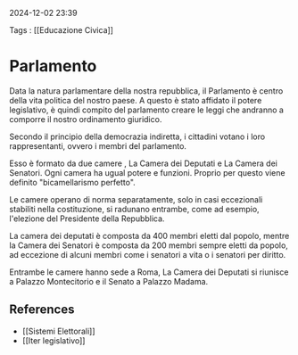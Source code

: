2024-12-02 23:39

Tags : [[Educazione Civica]]

# Parlamento

Data la natura parlamentare della nostra repubblica, il Parlamento è centro della vita politica del nostro paese. A questo è stato affidato il potere legislativo, è quindi compito del parlamento creare le leggi che andranno a comporre il nostro ordinamento giuridico.

Secondo il principio della democrazia indiretta, i cittadini votano i loro rappresentanti, ovvero i membri del parlamento.

Esso è formato da due camere , La Camera dei Deputati e La Camera dei Senatori. Ogni camera ha ugual potere e funzioni. Proprio per questo viene definito "bicamellarismo perfetto". 

Le camere operano di norma separatamente, solo in casi eccezionali stabiliti nella costituzione, si radunano entrambe, come ad esempio, l'elezione del Presidente della Repubblica.

La camera dei deputati è composta da 400 membri eletti dal popolo, mentre la Camera dei Senatori è composta da 200 membri sempre eletti da popolo, ad eccezione di alcuni membri come i senatori a vita o i senatori per diritto.

Entrambe le camere hanno sede a Roma, La Camera dei Deputati si riunisce a Palazzo Montecitorio e il Senato a Palazzo Madama.
## References

- [[Sistemi Elettorali]]
- [[Iter legislativo]]